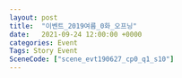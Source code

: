 ```yaml
---
layout: post
title:  "이벤트_2019여름_0화_오프닝"
date:   2021-09-24 12:00:00 +0000
categories: Event
Tags: Story Event
SceneCode: ["scene_evt190627_cp0_q1_s10"]
---
```

